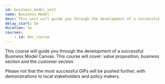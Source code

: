 ```yaml
---
id: business_model_unit
name: Business Model
desc: This unit will guide you through the development of a successful Business Model Canvas
delay_start: 5w
duration: 1w
courses:
    - id: bmc_course
---
```


This course will guide you through the development of a successful Business Model Canvas. This course will cover: value proposition, business section and the customer section. 

Please not that the most successful GIPs will be pushed further, with demonstrations to local stakeholders and policy makers.